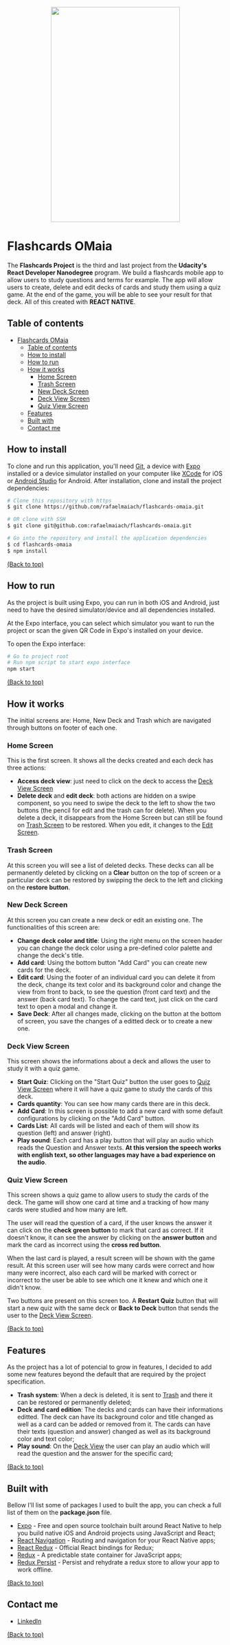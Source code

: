 <p align="center">
  <img width="300" height="500" src="https://raw.githubusercontent.com/rafaelmaiach/flashcards-omaia/master/readme-images/flashcards-omaia.png">
</p>

# Flashcards OMaia
The **Flashcards Project** is the third and last project from the **Udacity's React Developer Nanodegree** program. We build a flashcards mobile app to allow users to study questions and terms for example. The app will allow users to create, delete and edit decks of cards and study them using a quiz game. At the end of the game, you will be able to see your result for that deck. All of this created with **REACT NATIVE**.

## Table of contents
- [Flashcards OMaia](#flashcards-omaia)
  - [Table of contents](#table-of-contents)
  - [How to install](#how-to-install)
  - [How to run](#how-to-run)
  - [How it works](#how-it-works)
    - [Home Screen](#home-screen)
    - [Trash Screen](#trash-screen)
    - [New Deck Screen](#new-deck-screen)
    - [Deck View Screen](#deck-view-screen)
    - [Quiz View Screen](#quiz-view-screen)
  - [Features](#features)
  - [Built with](#built-with)
  - [Contact me](#contact-me)
 

## How to install
To clone and run this application, you'll need [Git](https://git-scm.com/), a device with [Expo](https://expo.io/) installed or a device simulator installed on your computer like [XCode](https://developer.apple.com/xcode/) for iOS or [Android Studio](https://developer.android.com/studio/) for Android. After installation, clone and install the project dependencies:

```bash
# Clone this repository with https
$ git clone https://github.com/rafaelmaiach/flashcards-omaia.git

# OR clone with SSH
$ git clone git@github.com:rafaelmaiach/flashcards-omaia.git

# Go into the repository and install the application dependencies
$ cd flashcards-omaia
$ npm install
```
[(Back to top)](#table-of-contents)

## How to run
As the project is built using Expo, you can run in both iOS and Android, just need to have the desired simulator/device and all dependencies installed. 

At the Expo interface, you can select which simulator you want to run the project or scan the given QR Code in Expo's installed on your device. 

To open the Expo interface:

```bash
# Go to project root
# Run npm script to start expo interface
npm start
```

[(Back to top)](#table-of-contents)

## How it works
The initial screens are: Home, New Deck and Trash which are navigated through buttons on footer of each one.

### Home Screen
This is the first screen. It shows all the decks created and each deck has three actions:
- **Access deck view**: just need to click on the deck to access the [Deck View Screen](#deck-view-screen)
- **Delete deck** and **edit deck**: both actions are hidden on a swipe component, so you need to swipe the deck to the left to show the two buttons (the pencil for edit and the trash can for delete). When you delete a deck, it disappears from the Home Screen but can still be found on [Trash Screen](#trash-screen) to be restored. When you edit, it changes to the [Edit Screen](#new-deck-screen).

### Trash Screen
At this screen you will see a list of deleted decks. These decks can all be permanently deleted by clicking on a **Clear** button on the top of screen or a particular deck can be restored by swipping the deck to the left and clicking on the **restore button**.

### New Deck Screen
At this screen you can create a new deck or edit an existing one. The functionalities of this screen are:
- **Change deck color and title**: Using the right menu on the screen header you can change the deck color using a pre-defined color palette and change the deck's title.
- **Add card**: Using the bottom button "Add Card" you can create new cards for the deck.
- **Edit card**: Using the footer of an individual card you can delete it from the deck, change its text color and its background color and change the view from front to back, to see the question (front card text) and the answer (back card text). To change the card text, just click on the card text to open a modal and change it.
- **Save Deck**: After all changes made, clicking on the button at the bottom of screen, you save the changes of a editted deck or to create a new one.

### Deck View Screen
This screen shows the informations about a deck and allows the user to study it with a quiz game.
- **Start Quiz**: Clicking on the "Start Quiz" button the user goes to [Quiz View Screen](#quiz-view-screen) where it will have a quiz game to study the cards of this deck.
- **Cards quantity**: You can see how many cards there are in this deck.
- **Add Card**: In this screen is possible to add a new card with some default configurations by clicking on the "Add Card" button.
- **Cards List**: All cards will be listed and each of them will show its question (left) and answer (right).
- **Play sound**: Each card has a play button that will play an audio which reads the Question and Answer texts. **At this version the speech works with english text, so other languages may have a bad experience on the audio**.

### Quiz View Screen
This screen shows a quiz game to allow users to study the cards of the deck. The game will show one card at time and a tracking of how many cards were studied and how many are left. 

The user will read the question of a card, if the user knows the answer it can click on the **check green button** to mark that card as correct. If it doesn't know, it can see the answer by clicking on the **answer button** and mark the card as incorrect using the **cross red button**.

When the last card is played, a result screen will be shown with the game result. At this screen user will see how many cards were correct and how many were incorrect, also each card will be marked with correct or incorrect to the user be able to see which one it knew and which one it didn't know.

Two buttons are present on this screen too. A **Restart Quiz** button that will start a new quiz with the same deck or **Back to Deck** button that sends the user to the [Deck View Screen](#deck-view-screen).

[(Back to top)](#table-of-contents)

## Features
As the project has a lot of potencial to grow in features, I decided to add some new features beyond the default that are required by the project specification.
- **Trash system**: When a deck is deleted, it is sent to  [Trash](#trash-screen) and there it can be restored or permanently deleted;
- **Deck and card edition**: The decks and cards can have their informations editted. The deck can have its background color and title changed as well as a card can be added or removed from it. The cards can have their texts (question and answer) changed as well as its background color and text color;
- **Play sound**: On the [Deck View](#deck-view-screen) the user can play an audio which will read the question and the answer for the specific card;

[(Back to top)](#table-of-contents)

## Built with
Bellow I'll list some of packages I used to built the app, you can check a full list of them on the **package.json** file.
- [Expo](https://expo.io/) - Free and open source toolchain built around React Native to help you build native iOS and Android projects using JavaScript and React;
- [React Navigation](https://reactnavigation.org/) - Routing and navigation for your React Native apps;
- [React Redux](https://github.com/reduxjs/react-redux) - Official React bindings for Redux;
- [Redux](https://redux.js.org/) - A predictable state container for JavaScript apps;
- [Redux Persist](https://github.com/rt2zz/redux-persist) - Persist and rehydrate a redux store to allow your app to work offline.

[(Back to top)](#table-of-contents)

## Contact me
- [LinkedIn](https://www.linkedin.com/in/rafaelmaiach)

[(Back to top)](#table-of-contents)
